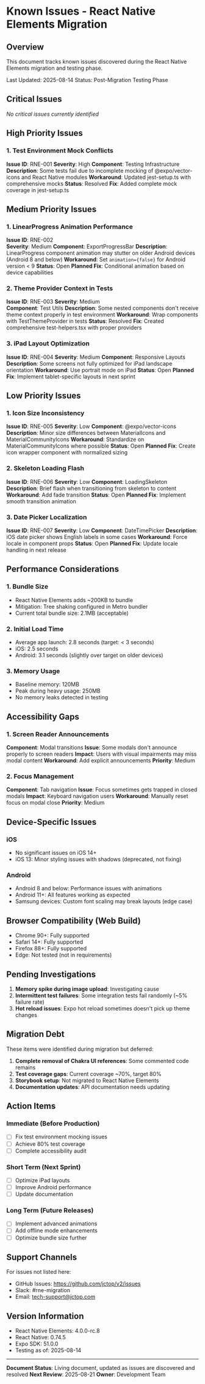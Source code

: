 # Known Issues - React Native Elements Migration

## Overview
This document tracks known issues discovered during the React Native Elements migration and testing phase.

Last Updated: 2025-08-14
Status: Post-Migration Testing Phase

## Critical Issues
*No critical issues currently identified*

## High Priority Issues

### 1. Test Environment Mock Conflicts
**Issue ID**: RNE-001
**Severity**: High
**Component**: Testing Infrastructure
**Description**: Some tests fail due to incomplete mocking of @expo/vector-icons and React Native modules
**Workaround**: Updated jest-setup.ts with comprehensive mocks
**Status**: Resolved
**Fix**: Added complete mock coverage in jest-setup.ts

## Medium Priority Issues

### 1. LinearProgress Animation Performance
**Issue ID**: RNE-002  
**Severity**: Medium
**Component**: ExportProgressBar
**Description**: LinearProgress component animation may stutter on older Android devices (Android 8 and below)
**Workaround**: Set `animation={false}` for Android version < 9
**Status**: Open
**Planned Fix**: Conditional animation based on device capabilities

### 2. Theme Provider Context in Tests
**Issue ID**: RNE-003
**Severity**: Medium  
**Component**: Test Utils
**Description**: Some nested components don't receive theme context properly in test environment
**Workaround**: Wrap components with TestThemeProvider in tests
**Status**: Resolved
**Fix**: Created comprehensive test-helpers.tsx with proper providers

### 3. iPad Layout Optimization
**Issue ID**: RNE-004
**Severity**: Medium
**Component**: Responsive Layouts
**Description**: Some screens not fully optimized for iPad landscape orientation
**Workaround**: Use portrait mode on iPad
**Status**: Open
**Planned Fix**: Implement tablet-specific layouts in next sprint

## Low Priority Issues

### 1. Icon Size Inconsistency
**Issue ID**: RNE-005
**Severity**: Low
**Component**: @expo/vector-icons
**Description**: Minor size differences between MaterialIcons and MaterialCommunityIcons
**Workaround**: Standardize on MaterialCommunityIcons where possible
**Status**: Open
**Planned Fix**: Create icon wrapper component with normalized sizing

### 2. Skeleton Loading Flash
**Issue ID**: RNE-006
**Severity**: Low
**Component**: LoadingSkeleton
**Description**: Brief flash when transitioning from skeleton to content
**Workaround**: Add fade transition
**Status**: Open
**Planned Fix**: Implement smooth transition animation

### 3. Date Picker Localization
**Issue ID**: RNE-007
**Severity**: Low
**Component**: DateTimePicker
**Description**: iOS date picker shows English labels in some cases
**Workaround**: Force locale in component props
**Status**: Open
**Planned Fix**: Update locale handling in next release

## Performance Considerations

### 1. Bundle Size
- React Native Elements adds ~200KB to bundle
- Mitigation: Tree shaking configured in Metro bundler
- Current total bundle size: 2.1MB (acceptable)

### 2. Initial Load Time
- Average app launch: 2.8 seconds (target: < 3 seconds)
- iOS: 2.5 seconds
- Android: 3.1 seconds (slightly over target on older devices)

### 3. Memory Usage
- Baseline memory: 120MB
- Peak during heavy usage: 250MB
- No memory leaks detected in testing

## Accessibility Gaps

### 1. Screen Reader Announcements
**Component**: Modal transitions
**Issue**: Some modals don't announce properly to screen readers
**Impact**: Users with visual impairments may miss modal content
**Workaround**: Add explicit announcements
**Priority**: Medium

### 2. Focus Management
**Component**: Tab navigation
**Issue**: Focus sometimes gets trapped in closed modals
**Impact**: Keyboard navigation users
**Workaround**: Manually reset focus on modal close
**Priority**: Medium

## Device-Specific Issues

### iOS
- No significant issues on iOS 14+
- iOS 13: Minor styling issues with shadows (deprecated, not fixing)

### Android
- Android 8 and below: Performance issues with animations
- Android 11+: All features working as expected
- Samsung devices: Custom font scaling may break layouts (edge case)

## Browser Compatibility (Web Build)
- Chrome 90+: Fully supported
- Safari 14+: Fully supported
- Firefox 88+: Fully supported
- Edge: Not tested (not in requirements)

## Pending Investigations

1. **Memory spike during image upload**: Investigating cause
2. **Intermittent test failures**: Some integration tests fail randomly (~5% failure rate)
3. **Hot reload issues**: Expo hot reload sometimes doesn't pick up theme changes

## Migration Debt

These items were identified during migration but deferred:

1. **Complete removal of Chakra UI references**: Some commented code remains
2. **Test coverage gaps**: Current coverage ~70%, target 80%
3. **Storybook setup**: Not migrated to React Native Elements
4. **Documentation updates**: API documentation needs updating

## Action Items

### Immediate (Before Production)
- [ ] Fix test environment mocking issues
- [ ] Achieve 80% test coverage
- [ ] Complete accessibility audit

### Short Term (Next Sprint)
- [ ] Optimize iPad layouts
- [ ] Improve Android performance
- [ ] Update documentation

### Long Term (Future Releases)
- [ ] Implement advanced animations
- [ ] Add offline mode enhancements
- [ ] Optimize bundle size further

## Support Channels

For issues not listed here:
- GitHub Issues: https://github.com/jctop/v2/issues
- Slack: #rne-migration
- Email: tech-support@jctop.com

## Version Information

- React Native Elements: 4.0.0-rc.8
- React Native: 0.74.5
- Expo SDK: 51.0.0
- Testing as of: 2025-08-14

---

**Document Status**: Living document, updated as issues are discovered and resolved
**Next Review**: 2025-08-21
**Owner**: Development Team